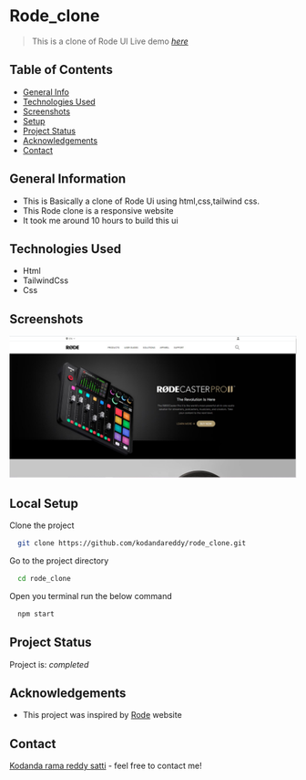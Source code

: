 # Rode_clone
>  This is a clone of Rode UI
> Live demo [_here_](https://rode-clone-eta.vercel.app/)

## Table of Contents
* [General Info](#general-information)
* [Technologies Used](#technologies-used)
* [Screenshots](#screenshots)
* [Setup](#setup)
* [Project Status](#project-status)
* [Acknowledgements](#acknowledgements)
* [Contact](#contact)
<!-- * [License](#license) -->


## General Information
- This is Basically a clone of Rode Ui using html,css,tailwind css.
- This Rode clone is a responsive website 
- It took me around 10 hours to build this ui


## Technologies Used
- Html
- TailwindCss
- Css



## Screenshots
![Screenshots from production ](./images/Screenshot%202022-08-21%20225646.jpg)


## Local Setup
Clone the project

```bash
  git clone https://github.com/kodandareddy/rode_clone.git
```

Go to the project directory

```bash
  cd rode_clone
```
Open you terminal run the below command

```bash
  npm start
```


## Project Status
Project is: _completed_ 




## Acknowledgements
- This project was inspired by [Rode](https://rode.com/en) website


## Contact
[Kodanda rama reddy satti](https://www.instagram.com/kodandareddy550/) - feel free to contact me!


